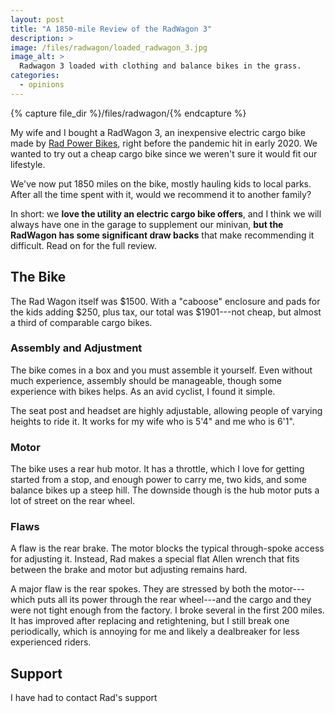 ```yaml
---
layout: post
title: "A 1850-mile Review of the RadWagon 3"
description: >
image: /files/radwagon/loaded_radwagon_3.jpg
image_alt: >
  Radwagon 3 loaded with clothing and balance bikes in the grass.
categories: 
  - opinions
---
```


{% capture file_dir %}/files/radwagon/{% endcapture %}

My wife and I bought a RadWagon 3, an inexpensive electric cargo bike made by
[Rad Power Bikes][rpb], right before the pandemic hit in early 2020. We wanted
to try out a cheap cargo bike since we weren't sure it would fit our
lifestyle.

[rpb]: https://www.radpowerbikes.com

We've now put 1850 miles on the bike, mostly hauling kids to local parks.
After all the time spent with it, would we recommend it to another family?

In short: we **love the utility an electric cargo bike offers**, and I think
we will always have one in the garage to supplement our minivan, **but the
RadWagon has some significant draw backs** that make recommending it
difficult. Read on for the full review.

## The Bike

The Rad Wagon itself was $1500. With a "caboose" enclosure and pads
for the kids adding $250, plus tax, our total was $1901---not cheap, but
almost a third of comparable cargo bikes.

### Assembly and Adjustment

The bike comes in a box and you must assemble it yourself. Even without much
experience, assembly should be manageable, though some experience with bikes
helps. As an avid cyclist, I found it simple.

The seat post and headset are highly adjustable, allowing people of varying
heights to ride it. It works for my wife who is 5'4" and me who is 6'1".

### Motor

The bike uses a rear hub motor. It has a throttle, which I love for
getting started from a stop, and enough power to carry me, two kids, and some
balance bikes up a steep hill. The downside though is the hub motor puts a lot
of street on the rear wheel.

### Flaws

A flaw is the rear brake. The motor blocks the typical through-spoke access for
adjusting it. Instead, Rad makes a special flat Allen wrench that fits between
the brake and motor but adjusting remains hard.

A major flaw is the rear spokes. They are stressed by both the motor---which
puts all its power through the rear wheel---and the cargo and they were not
tight enough from the factory. I broke several in the first 200 miles. It has
improved after replacing and retightening, but I still break one periodically,
which is annoying for me and likely a dealbreaker for less experienced riders.

## Support

I have had to contact Rad's support

